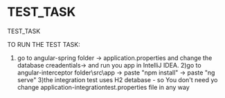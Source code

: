 # TEST_TASK
TEST_TASK

TO RUN THE TEST TASK:

1) go to angular-spring folder -> application.properties and change the database creadentials-> and run you app in IntelliJ IDEA.
2)go to angular-interceptor folder\src\app -> paste "npm install" -> paste "ng serve"
3)the integration test uses H2 detabase - so You don't need yo change application-integrationtest.properties file in any way
